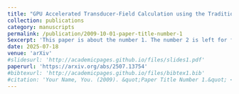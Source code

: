 ```yaml
---
title: "GPU Accelerated Transducer-Field Calculation using the Traditional Born Series Formulation for Realistic Media"
collection: publications
category: manuscripts
permalink: /publication/2009-10-01-paper-title-number-1
Sexcerpt: 'This paper is about the number 1. The number 2 is left for future work.'
date: 2025-07-18
venue: 'arXiv'
#slidesurl: 'http://academicpages.github.io/files/slides1.pdf'
paperurl: 'https://arxiv.org/abs/2507.13754'
#bibtexurl: 'http://academicpages.github.io/files/bibtex1.bib'
#citation: 'Your Name, You. (2009). &quot;Paper Title Number 1.&quot; <i>Journal 1</i>. 1(1).'
---
```


<!-----<img width="1920" height="935" alt="j2" src="https://github.com/user-attachments/assets/60343c44-5cfb-40eb-8254-e01b0b62ce60" />
